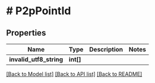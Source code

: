 # # P2pPointId

## Properties

Name | Type | Description | Notes
------------ | ------------- | ------------- | -------------
**invalid_utf8_string** | **int[]** |  |

[[Back to Model list]](../../README.md#models) [[Back to API list]](../../README.md#endpoints) [[Back to README]](../../README.md)
